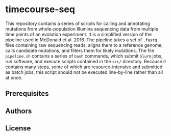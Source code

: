 # timecourse-seq

This repository contains a series of scripts for calling and annotating mutations from whole-population Illumina sequencing data from multiple time points of an evolution experiment. It is a simplified version of the pipeline used in McDonald et al. 2016. The pipeline takes a set of `.fastq` files containing raw sequencing reads, aligns them to a reference genome, calls candidate mutations, and filters them for likely mutations. The file `pipeline.sh` contains a series of `bash` commands, which submit `Slurm` jobs, run software, and execute scripts contained in the `src/` directory. Because it contains many steps, some of which are resource-intensive and submitted as batch jobs, this script should not be executed line-by-line rather than all at once.

## Prerequisites

## Authors

## License

